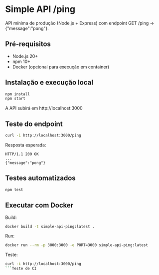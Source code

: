 # Simple API /ping

API mínima de produção (Node.js + Express) com endpoint GET /ping → {"message":"pong"}.

## Pré-requisitos
- Node.js 20+
- npm 10+
- Docker (opcional para execução em container)

## Instalação e execução local
```bash
npm install
npm start
```
A API subirá em http://localhost:3000

## Teste do endpoint
```bash
curl -i http://localhost:3000/ping
```
Resposta esperada:
```
HTTP/1.1 200 OK
...
{"message":"pong"}
```

## Testes automatizados
```bash
npm test
```

## Executar com Docker
Build:
```bash
docker build -t simple-api-ping:latest .
```
Run:
```bash
docker run --rm -p 3000:3000 -e PORT=3000 simple-api-ping:latest
```
Teste:
```bash
curl -i http://localhost:3000/ping
```T e s t e   d e   C I  
 